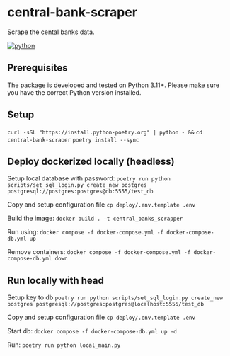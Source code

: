 # central-bank-scraper
Scrape the cental banks data.

[![python](https://img.shields.io/badge/python-3.11-blue)](https://www.python.org)

## Prerequisites
The package is developed and tested on Python 3.11+. Please make sure you have the correct Python version installed.


## Setup
`curl -sSL "https://install.python-poetry.org" | python - &&`
`cd central-bank-scraoer`
`poetry install --sync`

## Deploy dockerized locally (headless)
Setup local database with password:
`poetry run python scripts/set_sql_login.py create_new postgres postgresql://postgres:postgres@db:5555/test_db`

Copy and setup configuration file
`cp deploy/.env.template .env`

Build the image:
`docker build . -t central_banks_scrapper`

Run using:
`docker compose -f docker-compose.yml -f docker-compose-db.yml up`

Remove containers:
`docker compose -f docker-compose.yml -f docker-compose-db.yml down`


## Run locally with head
Setup key to db
`poetry run python scripts/set_sql_login.py create_new postgres postgresql://postgres:postgres@localhost:5555/test_db`

Copy and setup configuration file
`cp deploy/.env.template .env`

Start db:
`docker compose -f docker-compose-db.yml up -d`

Run:
`poetry run python local_main.py`

